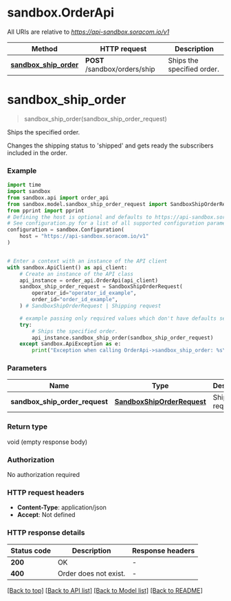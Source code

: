 # sandbox.OrderApi

All URIs are relative to *https://api-sandbox.soracom.io/v1*

Method | HTTP request | Description
------------- | ------------- | -------------
[**sandbox_ship_order**](OrderApi.md#sandbox_ship_order) | **POST** /sandbox/orders/ship | Ships the specified order.


# **sandbox_ship_order**
> sandbox_ship_order(sandbox_ship_order_request)

Ships the specified order.

Changes the shipping status to 'shipped' and gets ready the subscribers included in the order.

### Example


```python
import time
import sandbox
from sandbox.api import order_api
from sandbox.model.sandbox_ship_order_request import SandboxShipOrderRequest
from pprint import pprint
# Defining the host is optional and defaults to https://api-sandbox.soracom.io/v1
# See configuration.py for a list of all supported configuration parameters.
configuration = sandbox.Configuration(
    host = "https://api-sandbox.soracom.io/v1"
)


# Enter a context with an instance of the API client
with sandbox.ApiClient() as api_client:
    # Create an instance of the API class
    api_instance = order_api.OrderApi(api_client)
    sandbox_ship_order_request = SandboxShipOrderRequest(
        operator_id="operator_id_example",
        order_id="order_id_example",
    ) # SandboxShipOrderRequest | Shipping request

    # example passing only required values which don't have defaults set
    try:
        # Ships the specified order.
        api_instance.sandbox_ship_order(sandbox_ship_order_request)
    except sandbox.ApiException as e:
        print("Exception when calling OrderApi->sandbox_ship_order: %s\n" % e)
```


### Parameters

Name | Type | Description  | Notes
------------- | ------------- | ------------- | -------------
 **sandbox_ship_order_request** | [**SandboxShipOrderRequest**](SandboxShipOrderRequest.md)| Shipping request |

### Return type

void (empty response body)

### Authorization

No authorization required

### HTTP request headers

 - **Content-Type**: application/json
 - **Accept**: Not defined


### HTTP response details

| Status code | Description | Response headers |
|-------------|-------------|------------------|
**200** | OK |  -  |
**400** | Order does not exist. |  -  |

[[Back to top]](#) [[Back to API list]](../README.md#documentation-for-api-endpoints) [[Back to Model list]](../README.md#documentation-for-models) [[Back to README]](../README.md)

